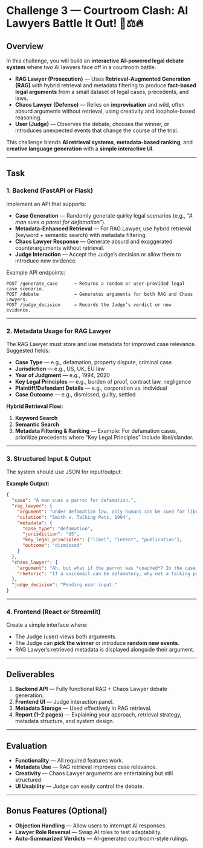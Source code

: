 # Challenge 3 — Courtroom Clash: AI Lawyers Battle It Out! 🤖⚖️🔥

## Overview

In this challenge, you will build an **interactive AI-powered legal debate system** where two AI lawyers face off in a courtroom battle.

* **RAG Lawyer (Prosecution)** — Uses **Retrieval-Augmented Generation (RAG)** with hybrid retrieval and metadata filtering to produce **fact-based legal arguments** from a small dataset of legal cases, precedents, and laws.
* **Chaos Lawyer (Defense)** — Relies on **improvisation** and wild, often absurd arguments without retrieval, using creativity and loophole-based reasoning.
* **User (Judge)** — Observes the debate, chooses the winner, or introduces unexpected events that change the course of the trial.

This challenge blends **AI retrieval systems**, **metadata-based ranking**, and **creative language generation** with a **simple interactive UI**.

---

## Task

### 1. Backend (FastAPI or Flask)

Implement an API that supports:

* **Case Generation** — Randomly generate quirky legal scenarios (e.g., *"A man sues a parrot for defamation"*).
* **Metadata-Enhanced Retrieval** — For RAG Lawyer, use hybrid retrieval (keyword + semantic search) with metadata filtering.
* **Chaos Lawyer Response** — Generate absurd and exaggerated counterarguments without retrieval.
* **Judge Interaction** — Accept the Judge’s decision or allow them to introduce new evidence.

Example API endpoints:

```
POST /generate_case      → Returns a random or user-provided legal case scenario.  
POST /debate             → Generates arguments for both RAG and Chaos Lawyers.  
POST /judge_decision     → Records the Judge’s verdict or new evidence.  
```

---

### 2. Metadata Usage for RAG Lawyer

The RAG Lawyer must store and use metadata for improved case relevance. Suggested fields:

* **Case Type** — e.g., defamation, property dispute, criminal case
* **Jurisdiction** — e.g., US, UK, EU law
* **Year of Judgment** — e.g., 1994, 2020
* **Key Legal Principles** — e.g., burden of proof, contract law, negligence
* **Plaintiff/Defendant Details** — e.g., corporation vs. individual
* **Case Outcome** — e.g., dismissed, guilty, settled

**Hybrid Retrieval Flow:**

1. **Keyword Search**
2. **Semantic Search**
3. **Metadata Filtering & Ranking** — Example: For defamation cases, prioritize precedents where “Key Legal Principles” include libel/slander.

---

### 3. Structured Input & Output

The system should use JSON for input/output:

**Example Output:**

```json
{
  "case": "A man sues a parrot for defamation.",
  "rag_lawyer": {
    "argument": "Under defamation law, only humans can be sued for libel. A precedent from Smith v. Talking Pets (1994) confirms this.",
    "citation": "Smith v. Talking Pets, 1994",
    "metadata": {
      "case_type": "defamation",
      "jurisdiction": "US",
      "key_legal_principles": ["libel", "intent", "publication"],
      "outcome": "dismissed"
    }
  },
  "chaos_lawyer": {
    "argument": "Ah, but what if the parrot was *coached*? In the case of Polly v. Human Dignity (2005), a bird was declared an 'agent of slander'!",
    "rhetoric": "If a voicemail can be defamatory, why not a talking parrot?!"
  },
  "judge_decision": "Pending user input."
}
```

---

### 4. Frontend (React or Streamlit)

Create a simple interface where:

* The Judge (user) views both arguments.
* The Judge can **pick the winner** or introduce **random new events**.
* RAG Lawyer’s retrieved metadata is displayed alongside their argument.

---

## Deliverables

1. **Backend API** — Fully functional RAG + Chaos Lawyer debate generation.
2. **Frontend UI** — Judge interaction panel.
3. **Metadata Storage** — Used effectively in RAG retrieval.
4. **Report (1–2 pages)** — Explaining your approach, retrieval strategy, metadata structure, and system design.

---

## Evaluation

* **Functionality** — All required features work.
* **Metadata Use** — RAG retrieval improves case relevance.
* **Creativity** — Chaos Lawyer arguments are entertaining but still structured.
* **UI Usability** — Judge can easily control the debate.

---

## Bonus Features (Optional)

* **Objection Handling** — Allow users to interrupt AI responses.
* **Lawyer Role Reversal** — Swap AI roles to test adaptability.
* **Auto-Summarized Verdicts** — AI-generated courtroom-style rulings.

